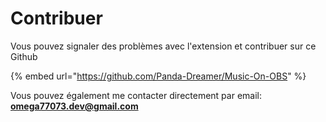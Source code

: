 # Contribuer

Vous pouvez signaler des problèmes avec l'extension et contribuer sur ce Github

{% embed url="https://github.com/Panda-Dreamer/Music-On-OBS" %}

Vous pouvez également me contacter directement par email: **omega77073.dev@gmail.com**
